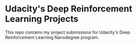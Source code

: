 # Udacity's Deep Reinforcement Learning Projects

This repo contains my project submissions for Udacity's Deep Reinforcement Learning Nanodegree program.